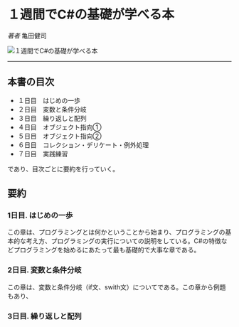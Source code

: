 # １週間でC#の基礎が学べる本

_著者_ 亀田健司

![１週間でC#の基礎が学べる本](imagee/)

---

## 本書の目次

- １日目　はじめの一歩
- ２日目　変数と条件分岐
- ３日目　繰り返しと配列
- ４日目　オブジェクト指向①
- ５日目　オブジェクト指向②
- ６日目　コレクション・デリケート・例外処理
- ７日目　実践練習

であり、目次ごとに要約を行っていく。

## 要約

### 1日目. はじめの一歩

この章は、プログラミングとは何かということから始まり、プログラミングの基本的な考え方、プログラミングの実行についての説明をしている。C#の特徴などプログラミングを始めるにあたって最も基礎的で大事な章である。

### 2日目. 変数と条件分岐

この章は、変数と条件分岐（if文、swith文）についてである。この章から例題もあり、

### 3日目. 繰り返しと配列
